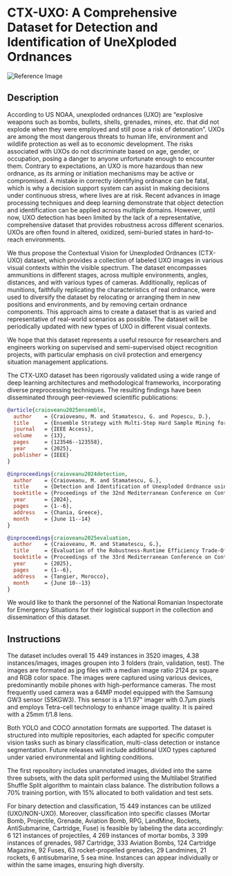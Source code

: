 # CTX-UXO: A Comprehensive Dataset for Detection and Identification of UneXploded Ordnances
![Reference Image](./reference.png)

## Description
According to US NOAA, unexploded ordnances (UXO) are “explosive weapons such as bombs, bullets, shells, grenades, mines, etc. that did not explode when they were employed and still pose a risk of detonation”. UXOs are among the most dangerous threats to human life, environment and wildlife protection as well as to economic development. The risks associated with UXOs do not discriminate based on age, gender, or occupation, posing a danger to anyone unfortunate enough to encounter them. Contrary to expectations, an UXO is more hazardous than new ordnance, as its arming or initiation mechanisms may be active or compromised. A mistake in correctly identifying ordnance can be fatal, which is why a decision support system can assist in making decisions under continuous stress, where lives are at risk. Recent advances in image processing techniques and deep learning demonstrate that object detection and identification can be applied across multiple domains. However, until now, UXO detection has been limited by the lack of a representative, comprehensive dataset that provides robustness across different scenarios. UXOs are often found in altered, oxidized, semi-buried states in hard-to-reach environments.

We thus propose the Contextual Vision for Unexploded Ordnances (CTX-UXO) dataset, which provides a collection of labeled UXO images in various visual contexts within the visible spectrum. The dataset encompasses ammunitions in different stages, across multiple environments, angles, distances, and with various types of cameras.
Additionally, replicas of munitions, faithfully replicating the characteristics of real ordnance, were used to diversify the dataset by relocating or arranging them in new positions and environments, and by removing certain ordnance components. This approach aims to create a dataset that is as varied and representative of real-world scenarios as possible. The dataset will be periodically updated with new types of UXO in different visual contexts.

We hope that this dataset represents a useful resource for researchers and engineers working on supervised and semi-supervised object recognition projects, with particular emphasis on civil protection and emergency situation management applications.

The CTX-UXO dataset has been rigorously validated using a wide range of deep learning architectures and methodological frameworks, incorporating diverse preprocessing techniques. The resulting findings have been disseminated through peer-reviewed scientific publications:

```bibtex
@article{craioveanu2025ensemble,
  author    = {Craioveanu, M. and Stamatescu, G. and Popescu, D.},
  title     = {Ensemble Strategy with Multi-Step Hard Sample Mining for Improved UXO Localisation and Classification},
  journal   = {IEEE Access},
  volume    = {13},
  pages     = {123546--123558},
  year      = {2025},
  publisher = {IEEE}
}

@inproceedings{craioveanu2024detection,
  author    = {Craioveanu, M. and Stamatescu, G.},
  title     = {Detection and Identification of Unexploded Ordnance using a Two-Step Deep Learning Methodology},
  booktitle = {Proceedings of the 32nd Mediterranean Conference on Control and Automation (MED)},
  year      = {2024},
  pages     = {1--6},
  address   = {Chania, Greece},
  month     = {June 11--14}
}

@inproceedings{craioveanu2025evaluation,
  author    = {Craioveanu, M. and Stamatescu, G.},
  title     = {Evaluation of the Robustness-Runtime Efficiency Trade-Off of Edge AI Models in UXO Localisation and Classification},
  booktitle = {Proceedings of the 33rd Mediterranean Conference on Control and Automation (MED)},
  year      = {2025},
  pages     = {1--6},
  address   = {Tangier, Morocco},
  month     = {June 10--13}
}
```

We would like to thank the personnel of the National Romanian Inspectorate for Emergency Situations for their logistical support in the collection and dissemination of this dataset.

## Instructions
The dataset includes overall 15 449 instances in 3520 images, 4.38 instances/images, images groupen into 3 folders (train, validation, test). The images are formated as jpg files with a median image ratio 2124 px square and RGB color space. The images were captured using various devices, predominantly mobile phones with high-performance cameras. The most frequently used camera was a 64MP model equipped with the Samsung GW3 sensor (S5KGW3). This sensor is a 1/1.97" imager with 0.7µm pixels and employs Tetra-cell technology to enhance image quality. It is paired with a 25mm f/1.8 lens. 

Both YOLO and COCO annotation formats are supported. The dataset is structured into multiple repositories, each adapted for specific computer vision tasks such as binary classification, multi-class detection or instance segmentation. Future releases will include additional UXO types captured under varied environmental and lighting conditions. 

The first repository includes unannotated images, divided into the same three subsets, with the data split performed using the Multilabel Stratified Shuffle Split algorithm to maintain class balance. The distribution follows a 70% training portion, with 15% allocated to both validation and test sets. 

For binary detection and classification, 15 449 instances can be utilized (UXO/NON-UXO). Moreover, classification into specific classes (Mortar Bomb, Projectile, Grenade, Aviation Bomb, RPG, LandMine, Rockets, AntiSubmarine, Cartridge, Fuse) is feasible by labeling the data accordingly: 6 121 instances of projectiles, 4 269 instances of mortar bombs, 3 399 instances of grenades, 987 Cartridge, 333 Aviation Bombs, 124 Cartridge Magazine, 92 Fuses, 63 rocket-propelled grenades, 29 Landmines, 21 rockets, 6 antisubmarine, 5 sea mine. Instances can appear individually or within the same images, ensuring high diversity.
